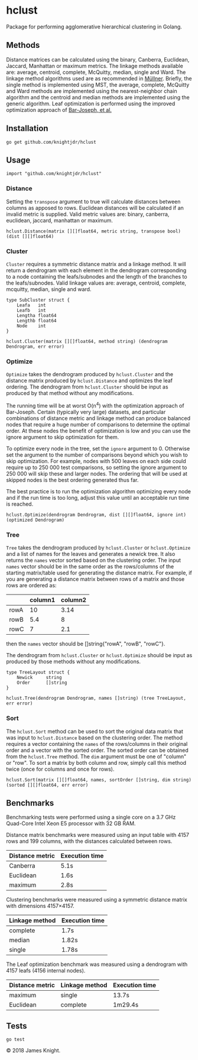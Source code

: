 # hclust

Package for performing agglomerative hierarchical clustering in Golang.

## Methods

Distance matrices can be calculated using the binary, Canberra, Euclidean, Jaccard,
Manhattan or maximum metrics. The linkage methods available are: average, centroid,
complete, McQuitty, median, single and Ward. The linkage method algorithms
used are as recommended in [Müllner](https://arxiv.org/abs/1109.2378). Briefly,
the single method is implemented using MST, the average, complete, McQuitty and
Ward methods are implemented using the nearest-neighbor chain algorithm and the
centroid and median methods are implemented using the generic algorithm. Leaf
optimization is performed using the improved optimization approach of
[Bar-Joseph, et al.](https://www.ncbi.nlm.nih.gov/pubmed/11472989)

## Installation

`go get github.com/knightjdr/hclust`

## Usage

`import "github.com/knightjdr/hclust"`

### Distance

Setting the `transpose` argument to true will calculate distances between columns
as apposed to rows. Euclidean distances will be calculated if an invalid metric
is supplied. Valid metric values are: binary, canberra, euclidean, jaccard,
manhattan or maximum.

`hclust.Distance(matrix [][]float64, metric string, transpose bool) (dist [][]float64)`

### Cluster

`Cluster` requires a symmetric distance matrix and a linkage method. It will return
a dendrogram with each element in the dendrogram corresponding to a node
containing the leafs/subnodes and the length of the branches to the leafs/subnodes.
Valid linkage values are: average, centroid, complete, mcquitty, median, single and
ward.

```
type SubCluster struct {
	Leafa   int
	Leafb   int
	Lengtha float64
	Lengthb float64
	Node    int
}

hclust.Cluster(matrix [][]float64, method string) (dendrogram Dendrogram, err error)
```

### Optimize

`Optimize` takes the dendrogram produced by `hclust.Cluster` and the distance matrix
produced by `hclust.Distance` and optimizes the leaf ordering. The dendrogram from
`hclust.Cluster` should be input as produced by that method without any modifications.

The running time will be at worst O(n<sup>4</sup>) with the optimization approach of Bar-Joseph. 
Certain (typically very large) datasets, and particular combinations of
distance metric and linkage method
can produce balanced nodes that require a huge number of comparisons to determine the
optimal order. At these nodes the benefit of optimization is low and you
can use the ignore argument to skip optimization for them.

To optimize every node in the tree, set the `ignore` argument to 0. Otherwise set the argument
to the number of comparisons beyond which you wish to skip optimization. For example, nodes with
500 leaves on each side could require up to 250 000 test comparisons, so setting the ignore argument
to 250 000 will skip these and larger nodes. The ordering that will be used at skipped nodes
is the best ordering generated thus far.

The best practice is to run the optimization algorithm optimizing every node and if the run time is
too long, adjust this value until an acceptable run time is reached.

`
hclust.Optimize(dendrogram Dendrogram, dist [][]float64, ignore int) (optimized Dendrogram)
`

### Tree

`Tree` takes the dendrogram produced by `hclust.Cluster` or `hclust.Optimize` and a list
of names for the leaves and generates a newick tree. It also returns the `names`
vector sorted based on the clustering order. The input `names` vector should be
in the same order as the rows/columns of the starting matrix/table used for
generating the distance matrix. For example, if you are generating a distance
matrix between rows of a matrix and those rows are ordered as:

|      | column1 | column2 |
| ---- | ------- | ------- |
| rowA | 10      | 3.14		 |
| rowB | 5.4     | 8       |
| rowC | 7       | 2.1     |

then the `names` vector should be []string{"rowA", "rowB", "rowC"}.

The dendrogram from `hclust.Cluster` or `hclust.Optimize` should be input as produced
by those methods without any modifications.

```
type TreeLayout struct {
	Newick     string
	Order      []string
}

hclust.Tree(dendrogram Dendrogram, names []string) (tree TreeLayout, err error)
```

### Sort

The `hclust.Sort` method can be used to sort the original data matrix that was input
to `hclust.Distance` based on the clustering order. The method requires a
vector containing the `names` of the rows/columns in their original order and a vector
with the sorted order. The sorted order can be obtained from the `hclust.Tree` method.
The `dim` argument must be one of "column" or "row". To sort a matrix
by both column and row, simply call this method twice (once for columns and once
for rows).

```
hclust.Sort(matrix [][]float64, names, sortOrder []string, dim string) (sorted [][]float64, err error)
```

## Benchmarks

Benchmarking tests were performed using a single core on a 3.7 GHz Quad-Core
Intel Xeon E5 processor with 32 GB RAM.

Distance matrix benchmarks were measured using an input table with 4157 rows
and 199 columns, with the distances calculated between rows.

| Distance metric  | Execution time  |
| ---------------- | --------------- |
| Canberra         | 5.1s            |
| Euclidean        | 1.6s            |
| maximum          | 2.8s            |

Clustering benchmarks were measured using a symmetric distance matrix with dimensions
4157×4157.

| Linkage method  | Execution time |
| --------------- | -------------- |
| complete        | 1.7s           |
| median          | 1.82s          |
| single          | 1.78s          |

The Leaf optimization benchmark was measured using a dendrogram with 4157 leafs
(4156 internal nodes).

| Distance metric  | Linkage method | Execution time  |
| ---------------- | -------------- | --------------- |
| maximum          | single         | 13.7s           |
| Euclidean        | complete       | 1m29.4s         |

## Tests

`go test`

© 2018 James Knight.
